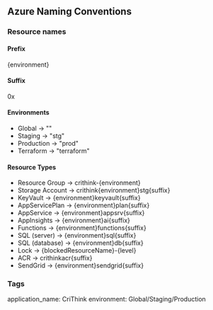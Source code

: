 ## Azure Naming Conventions

### Resource names
#### Prefix
{environment}

#### Suffix
0x

#### Environments
- Global -> ""
- Staging -> "stg"
- Production -> "prod"
- Terraform -> "terraform"

#### Resource Types
- Resource Group -> crithink-{environment}
- Storage Account -> crithink{environment}stg{suffix}
- KeyVault -> {environment}keyvault{suffix}
- AppServicePlan -> {environment}plan{suffix}
- AppService -> {environment}appsrv{suffix}
- AppInsights -> {environment}ai{suffix}
- Functions -> {environment}functions{suffix}
- SQL (server) -> {environment}sql{suffix}
- SQL (database) -> {environment}db{suffix}
- Lock -> {blockedResourceName}-{level}
- ACR -> crithinkacr{suffix}
- SendGrid -> {environment}sendgrid{suffix}

### Tags
application_name: CriThink
environment: Global/Staging/Production